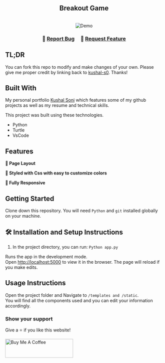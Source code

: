 <h2 align="center">
  Breakout Game <br/>
  
</h2>

<br/>
<div align="center">
  <img alt="Demo" src="./typing test/demo.png" />
</div>
<center>
</center>

<h3 align="center">
    🔹
    <a href="https://github.com/kushal-s0/Breakout-Game/issues">Report Bug</a> &nbsp; &nbsp;
    🔹
    <a href="https://github.com/kushal-s0/Breakout-Game/issues">Request Feature</a>
</h3>

## TL;DR

You can fork this repo to modify and make changes of your own. Please give me proper credit by linking back to [kushal-s0](https://github.com/kushal-s0/Breakout-Game). Thanks!

## Built With

My personal portfolio <a href="https://portfolio1-blue-zeta.vercel.app/" target="_blank">Kushal Soni</a> which features some of my github projects as well as my resume and technical skills.<br/>

This project was built using these technologies.

- Python
- Turtle
- VsCode

## Features

**📖 Page Layout**

**🎨 Styled with Css with easy to customize colors**

**📱 Fully Responsive**

## Getting Started

Clone down this repository. You will need `Python` and `git` installed globally on your machine.

## 🛠 Installation and Setup Instructions

1. In the project directory, you can run: `Python app.py`

Runs the app in the development mode.\
Open [http://localhost:5000](http://localhost:5000) to view it in the browser.
The page will reload if you make edits.

## Usage Instructions

Open the project folder and Navigate to `/templates and /static`. <br/>
You will find all the components used and you can edit your information accordingly.

### Show your support

Give a ⭐ if you like this website!

<a href="https://buymeacoffee.com/kushal.s0" target="_blank"><img src="https://cdn.buymeacoffee.com/buttons/v2/default-violet.png" alt="Buy Me A Coffee" height= "60px" width= "217px" ></a>

